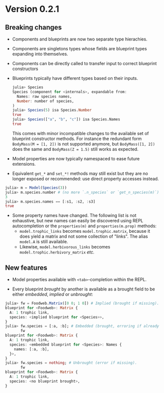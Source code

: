# Version 0.2.1

## Breaking changes

- Components and blueprints are now two separate type hierachies.
- Components are singletons types
  whose fields are blueprint types expanding into themselves.
- Components can be directly called
  to transfer input to correct blueprint constructors
- Blueprints typically have different types based on their inputs.

  ```jl
  julia> Species
  Species (component for <internals>, expandable from:
    Names: raw species names,
    Number: number of species,
  )
  julia> Species(5) isa Species.Number
  true
  julia> Species(["a", "b", "c"]) isa Species.Names
  true
  ```

  This comes with minor incompatible changes
  to the available set of blueprint constructor methods.
  For instance the redundant form
  `BodyMass(M = [1, 2])` is not supported anymore,
  but `BodyMass([1, 2])` does the same
  and `BodyMass(Z = 1.5)` still works as expected.

- Model properties are now typically namespaced to ease future extensions.
- Equivalent `get_*` and `set_*!` methods may still exist
  but they are no longer exposed or recommended:
  use direct property accesses instead.
```jl
julia> m = Model(Species(3))
julia> m.species.number # (no more `.n_species` or `get_n_species(m)`)
3
julia> m.species.names == [:s1, :s2, :s3]
true
```

- Some property names have changed. The following list is not exhaustive,
  but new names can easily be discovered using REPL autocompletion
  or the `properties(m)` and `properties(m.prop)` methods:
  - `model.trophic_links` becomes `model.trophic.matrix`,
    because it does yield a matrix and not some collection of "links".
    The alias `model.A` is still available.
  - Likewise,
    `model.herbivorous_links` becomes `model.trophic.herbivory_matrix` *etc.*

## New features

- Model properties available with `<tab>`-completion within the REPL.

- Every blueprint *brought* by another is available as a brought field
  to be either *embedded*, *implied* or *unbrought*:
```jl
julia> fw = Foodweb.Matrix([0 0; 1 0]) # Implied (brought if missing).
blueprint for <Foodweb>: Matrix {
  A: 1 trophic link,
  species: <implied blueprint for <Species>>,
}
julia> fw.species = [:a, :b]; # Embedded (brought, erroring if already present).
       fw
blueprint for <Foodweb>: Matrix {
  A: 1 trophic link,
  species: <embedded blueprint for <Species>: Names {
    names: [:a, :b],
  }>,
}
julia> fw.species = nothing; # Unbrought (error if missing).
       fw
blueprint for <Foodweb>: Matrix {
  A: 1 trophic link,
  species: <no blueprint brought>,
}
```
